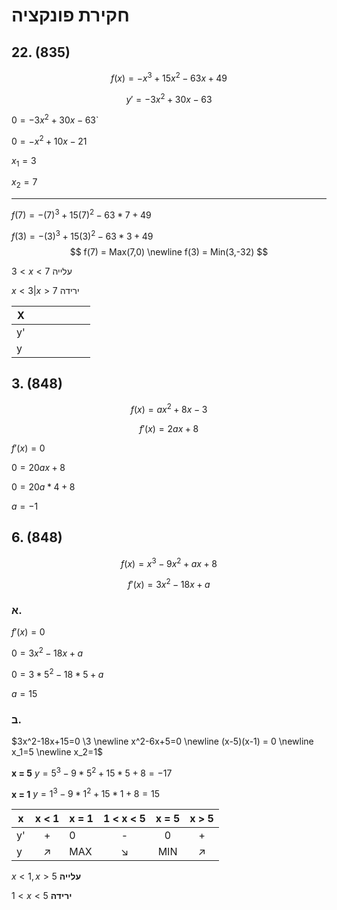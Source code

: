 # חקירת פונקציה

## 22. (835)

$$
f(x)=-x^{3}+15x^{2}-63x+49
$$

$$
y'=-3x^{2}+30x-63
$$

$0=-3x^{2}+30x-63$`

$0=-x^{2}+10x-21$

$x_{1}=3$ 

$x_{2}=7$

------

$f(7)=-(7)^{3}+15(7)^{2}-63*7+49$

$f(3)=-(3)^{3}+15(3)^{2}-63*3+49$
$$
f(7) = Max(7,0)
\newline
f(3) = Min(3,-32)
$$


$3 < x < 7$  עלייה

$x<3  |  x >7$ ירידה



| X    |      |      |      |      |      |      |
| ---- | ---- | ---- | ---- | ---- | ---- | ---- |
| y'   |      |      |      |      |      |      |
| y    |      |      |      |      |      |      |







## 3. (848)


$$
f(x)=ax^{2}+8x-3
$$

$$
f'(x)=2ax + 8
$$

$f'(x)=0$

$0=20ax+8$

$0=20a*4+8$

$a=-1$





## 6. (848)


$$
f(x)=x^3-9x^2+ax+8
$$

$$
f'(x)= 3x^2 - 18x + a
$$

### א.

$f'(x)=0$

$0=3x^2 - 18x + a$  

$0=3*5^2-18*5+a$

$a=15$

### ב.

$3x^2-18x+15=0 \3 \newline x^2-6x+5=0 \newline (x-5)(x-1) = 0 \newline x_1=5 \newline x_2=1$



**x = 5** 	$y=5^3-9*5^2+15*5+8=-17$

**x = 1** 	$y = 1^3 -9*1^2 +15*1+8 = 15$ 



| x    |   x < 1    | x = 1 | 1 < x < 5  | x = 5 |   x > 5    |
| ---- | :--------: | ----- | :--------: | :---: | :--------: |
| y'   |     +      | 0     |     -      |   0   |     +      |
| y    | $\nearrow$ | MAX   | $\searrow$ |  MIN  | $\nearrow$ |



$x <1 , x>5$    **עלייה**

$1<x<5$ 		**ירידה**























































































